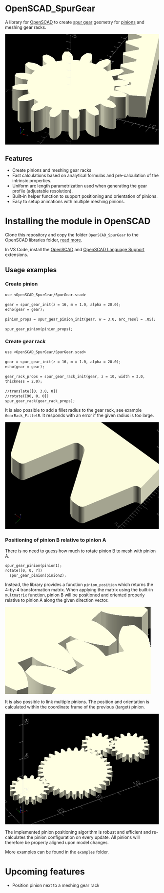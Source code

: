 # OpenSCAD_SpurGear
A library for [OpenSCAD][OpenSCAD] to create [spur gear][spur-gear] geometry for [pinions][pinion] and meshing gear racks.

<!-- <img src="docs/SpurGear_Pinion_1.png"> -->
<img src="docs/SpurGear_Pinion_GearRack_1.png" />

## Features
- Create pinions and meshing gear racks
- Fast calculations based on analytical formulas and pre-calculation of the intrinsic properties.
- Uniform arc length parametrization used when generating the gear profile (adjustable resolution).
- Built-in helper function to support positioning and orientation of pinions.
- Easy to setup animations with multiple meshing pinions.

# Installing the module in OpenSCAD
Clone this repository and copy the folder `OpenSCAD_SpurGear` to the OpenSCAD libraries folder, [read more][OpenSCAD-man-libraries].

In VS Code, install the [OpenSCAD][OpenSCAD-Ext] and [OpenSCAD Language Support][OpenSCAD-Language-Support-Ext] extensions.

## Usage examples

### Create pinion
```scad
use <OpenSCAD_SpurGear/SpurGear.scad>

gear = spur_gear_init(z = 16, m = 1.0, alpha = 20.0);
echo(gear = gear);

pinion_props = spur_gear_pinion_init(gear, w = 3.0, arc_resol = .05);

spur_gear_pinion(pinion_props);
```

### Create gear rack
```scad
use <OpenSCAD_SpurGear/SpurGear.scad>

gear = spur_gear_init(z = 16, m = 1.0, alpha = 20.0);
echo(gear = gear);

gear_rack_props = spur_gear_rack_init(gear, z = 10, width = 3.0, thickness = 2.0);

//translate([0, 3.0, 0])
//rotate([90, 0, 0])
spur_gear_rack(gear_rack_props);
```
It is also possible to add a fillet radius to the gear rack, see example `GearRack_FilletR`.
It responds with an error if the given radius is too large.

<img src="examples/png/GearRack_FilletR.png" />

### Positioning of pinion B relative to pinion A
There is no need to guess how much to rotate pinion B to mesh with pinion A.
```scad
spur_gear_pinion(pinion1);
rotate([0, 0, ?])
  spur_gear_pinion(pinion2);
```

Instead, the library provides a function `pinion_position` which returns the 4-by-4 transformation matrix. When applying the matrix using the built-in [`multmatrix`][OpenSCAD-man-multmatrix] function, pinion B will be positioned and oriented properly relative to pinion A along the given direction vector.

<img src="docs/Meshing_Pinions.png" />

It is also possible to link multiple pinions. The position and orientation is calculated within the coordinate frame of the previous (target) pinion.

<img src="examples/png/Pinion_Pinion_Positioning.png" />

The implemented pinion positioning algorithm is robust and efficient and re-calculates the pinion configuration on every update. All pinions will therefore be properly aligned upon model changes.

More examples can be found in the `examples` folder.

# Upcoming features
- Position pinion next to a meshing gear rack

[OpenSCAD]: https://openscad.org/
[OpenSCAD-man]: https://en.wikibooks.org/wiki/OpenSCAD_User_Manual
[OpenSCAD-man-libraries]: https://en.wikibooks.org/wiki/OpenSCAD_User_Manual/Libraries
[OpenSCAD-man-multmatrix]: https://en.wikibooks.org/wiki/OpenSCAD_User_Manual/Transformations#multmatrix
[OpenSCAD-Ext]: https://marketplace.visualstudio.com/items?itemName=Antyos.openscad
[OpenSCAD-Language-Support-Ext]: https://marketplace.visualstudio.com/items?itemName=Leathong.openscad-language-support
[spur-gear]: https://en.wikipedia.org/wiki/Spur_gear
[pinion]: https://en.wikipedia.org/wiki/Pinion
[spur-gears]: https://www.academia.edu/45138344/The_Geometry_of_Involute_Gears
[circle-involute]: https://en.wikipedia.org/wiki/Involute
[circle-spline]: https://www.researchgate.net/publication/220721917_Fair_and_robust_circle_splines
